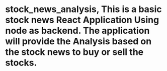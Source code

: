# stock_news_analysis, This is a basic stock news React Application Using node as backend. The application will provide the Analysis based on the stock news to buy or sell the stocks.
